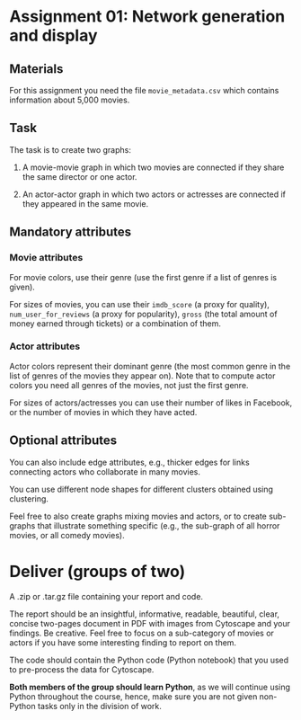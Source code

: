 # Assignment 01: Network generation and display

## Materials

For this assignment you need the file `movie_metadata.csv` which contains information about 5,000 movies.

## Task

The task is to create two graphs:

1. A movie-movie graph in which two movies are connected if they share the same director or one actor.

2. An actor-actor graph in which two actors or actresses are connected if they appeared in the same movie.

## Mandatory attributes

### Movie attributes

For movie colors, use their genre (use the first genre if a list of genres is given).

For sizes of movies, you can use their `imdb_score` (a proxy for quality), `num_user_for_reviews` (a proxy for popularity),  `gross` (the total amount of money earned through tickets) or a combination of them.

### Actor attributes

Actor colors represent their dominant genre (the most common genre in the list of genres of the movies they appear on). Note that to compute actor colors you need all genres of the movies, not just the first genre.

For sizes of actors/actresses you can use their number of likes in Facebook, or the number of movies in which they have acted.

## Optional attributes

You can also include edge attributes, e.g., thicker edges for links connecting actors who collaborate in many movies.

You can use different node shapes for different clusters obtained using clustering.

Feel free to also create graphs mixing movies and actors, or to create sub-graphs that illustrate something specific (e.g., the sub-graph of all horror movies, or all comedy movies).

# Deliver (groups of two)

A .zip or .tar.gz file containing your report and code.

The report should be an insightful, informative, readable, beautiful, clear, concise two-pages document in PDF with images from Cytoscape and your findings. Be creative. Feel free to focus on a sub-category of movies or actors if you have some interesting finding to report on them.

The code should contain the Python code (Python notebook) that you used to pre-process the data for Cytoscape.

**Both members of the group should learn Python**, as we will continue using Python throughout the course, hence, make sure you are not given non-Python tasks only in the division of work.
